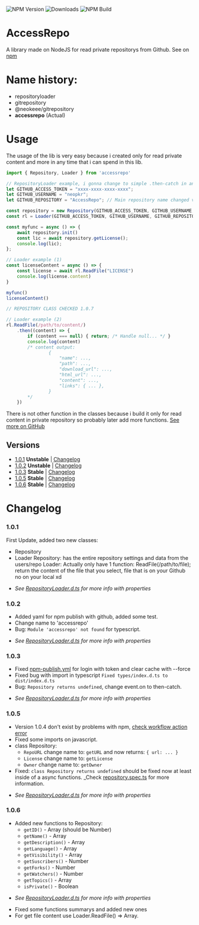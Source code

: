![NPM Version](https://img.shields.io/npm/v/accessrepo) 
![Downloads](https://img.shields.io/npm/dm/accessrepo)
![NPM Build](https://img.shields.io/github/actions/workflow/status/neopkr/accessrepo/npm-publish.yml)

# AccessRepo
A library made on NodeJS for read private repositorys from Github. See on [npm](https://www.npmjs.com/package/accessrepo)

# Name history:
- repositoryloader
- gitrepository
- @neokeee/gitrepository
- **accessrepo** (Actual)
# Usage
The usage of the lib is very easy because i created only for read private content and more in any time that i can spend in this lib.

```ts
import { Repository, Loader } from 'accessrepo'

// RepositoryLoader example, i gonna change to simple .then-catch in any time
let GITHUB_ACCESS_TOKEN = "xxxx-xxxx-xxxx-xxxx";
let GITHUB_USERNAME = "neopkr";
let GITHUB_REPOSITORY = "AccessRepo"; // Main repository name changed version 1.0.3

const repository = new Repository(GITHUB_ACCESS_TOKEN, GITHUB_USERNAME, GITHUB_REPOSITORY);
const rl = Loader(GITHUB_ACCESS_TOKEN, GITHUB_USERNAME, GITHUB_REPOSITORY)

const myfunc = async () => {
    await repository.init()
    const lic = await repository.getLicense();
    console.log(lic);
};

// Loader example (1)
const licenseContent = async () => {
    const license = await rl.ReadFile("LICENSE")
    console.log(license.content)
}

myfunc()
licenseContent()

// REPOSITORY CLASS CHECKED 1.0.7

// Loader example (2)
rl.ReadFile(/path/to/content/)
    .then((content) => {
        if (content === null) { return; /* Handle null... */ }
        console.log(content)
        /* content output:
                {
                    "name": ...,
                    "path": ...,
                    "download_url": ...,
                    "html_url": ...,
                    "content": ...,
                    "links": { ... },
                }
        */
    })
```

There is not other function in the classes because i build it only for read content in private repository so probably later add more functions.
[See more on GitHub](https://github.com/neopkr/AccessRepo/)

## Versions
- [1.0.1](https://github.com/neopkr/AccessRepo/releases/tag/1.0.1) __Unstable__ | [Changelog](https://github.com/neopkr/AccessRepo/blob/main/README.md#101)
- [1.0.2](https://github.com/neopkr/AccessRepo/releases/tag/1.0.2) __Unstable__ | [Changelog](https://github.com/neopkr/AccessRepo/blob/main/README.md#102)
- [1.0.3](https://github.com/neopkr/AccessRepo/releases/tag/1.0.3) __Stable__   | [Changelog](https://github.com/neopkr/AccessRepo/blob/main/README.md#103)
- [1.0.5](https://github.com/neopkr/AccessRepo/releases/tag/1.0.5) __Stable__   | [Changelog](https://github.com/neopkr/AccessRepo/blob/main/README.md#105)
- [1.0.6](https://github.com/neopkr/AccessRepo/releases/tag/1.0.6) __Stable__   | [Changelog](https://github.com/neopkr/AccessRepo/blob/main/README.md#106)

# Changelog
### 1.0.1
First Update, added two new classes:
 - Repository
 - Loader
Repository: has the entire repository settings and data from the users/repo
Loader: Actually only have 1 function: ReadFile(/path/to/file); return the content of the file that you select, file that is on your Github no on your local xd
* _See [RepositoryLoader.d.ts](https://github.com/neopkr/AccessRepo/blob/main/dist/RepositoryLoader.d.ts) for more info with properties_
### 1.0.2
- Added yaml for npm publish with github, added some test.
- Change name to 'accessrepo'
- Bug: ```Module 'accessrepo' not found``` for typescript.
* _See [RepositoryLoader.d.ts](https://github.com/neopkr/AccessRepo/blob/main/dist/RepositoryLoader.d.ts) for more info with properties_
### 1.0.3
- Fixed [npm-publish.yml](https://github.com/neopkr/AccessRepo/blob/main/.github/workflows/npm-publish.yml) for login with token and clear cache with --force
- Fixed bug with import in typescript ``Fixed types/index.d.ts to dist/index.d.ts``
- Bug: ``Repository returns undefined``, change event.on to then-catch.
* _See [RepositoryLoader.d.ts](https://github.com/neopkr/AccessRepo/blob/main/dist/RepositoryLoader.d.ts) for more info with properties_
### 1.0.5
- Version 1.0.4 don't exist by problems with npm, [check workflow action error](https://github.com/neopkr/AccessRepo/actions/runs/5563240856)
- Fixed some imports on javascript.
- class Repository:
    - ``RepoURL`` change name to: ``getURL`` and now returns: `` { url: ... } ``
    - ``License`` change name to: ``getLicense``
    - ``Owner`` change name to: ``getOwner``
- Fixed: ```class Repository returns undefined``` should be fixed now at least inside of a async functions. _Check [repository.spec.ts](https://github.com/neopkr/AccessRepo/blob/main/tests/repository.spec.ts) for more information.
* _See [RepositoryLoader.d.ts](https://github.com/neopkr/AccessRepo/blob/main/dist/RepositoryLoader.d.ts) for more info with properties_
### 1.0.6
- Added new functions to Repository:
    - ``getID()`` - Array (should be Number)
    - ``getName()`` - Array
    - ``getDescription()`` - Array
    - ``getLanguage()`` - Array
    - ``getVisibility()`` - Array
    - ``getSuscribers()`` - Number
    - ``getForks()`` - Number
    - ``getWatchers()`` - Number
    - ``getTopics()`` - Array
    - ``isPrivate()`` - Boolean
* _See [RepositoryLoader.d.ts](https://github.com/neopkr/AccessRepo/blob/main/dist/RepositoryLoader.d.ts) for more info with properties_
- Fixed some functions summarys and added new ones
- For get file content use Loader.ReadFile() => Array.

